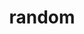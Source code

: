 ---
layout: photography
permalink: /random/
title: random
description: idk, could be anything
bg: random/random-bg.jpeg
nav: false
---